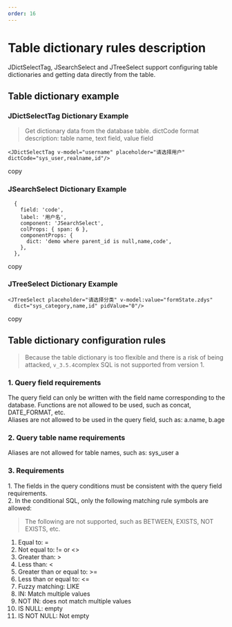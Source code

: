 ```yaml
---
order: 16
---
```


# Table dictionary rules description

JDictSelectTag, JSearchSelect and JTreeSelect support configuring table dictionaries and getting data directly from the table.

## Table dictionary example

### JDictSelectTag Dictionary Example

> Get dictionary data from the database table. dictCode format description: table name, text field, value field

```
<JDictSelectTag v-model="username" placeholder="请选择用户" dictCode="sys_user,realname,id"/>
```

copy

### JSearchSelect Dictionary Example

```
  {
    field: 'code',
    label: '用户名',
    component: 'JSearchSelect',
    colProps: { span: 6 },
    componentProps: {
      dict: 'demo where parent_id is null,name,code',
    },
  },
```

copy

### JTreeSelect Dictionary Example

```
<JTreeSelect placeholder="请选择分类" v-model:value="formState.zdys"
  dict="sys_category,name,id" pidValue="0"/>
```

copy

## Table dictionary configuration rules

> Because the table dictionary is too flexible and there is a risk of being attacked, `v_3.5.4`complex SQL is not supported from version 1.

### 1\. Query field requirements

The query field can only be written with the field name corresponding to the database. Functions are not allowed to be used, such as concat, DATE_FORMAT, etc.  
Aliases are not allowed to be used in the query field, such as: a.name, b.age

### 2\. Query table name requirements

Aliases are not allowed for table names, such as: sys_user a

### 3\. Requirements

1\. The fields in the query conditions must be consistent with the query field requirements.  
2\. In the conditional SQL, only the following matching rule symbols are allowed:

> The following are not supported, such as BETWEEN, EXISTS, NOT EXISTS, etc.

1.  Equal to: =
2.  Not equal to: != or <>
3.  Greater than: >
4.  Less than: <
5.  Greater than or equal to: >=
6.  Less than or equal to: <=
7.  Fuzzy matching: LIKE
8.  IN: Match multiple values
9.  NOT IN: does not match multiple values
10. IS NULL: empty
11. IS NOT NULL: Not empty
